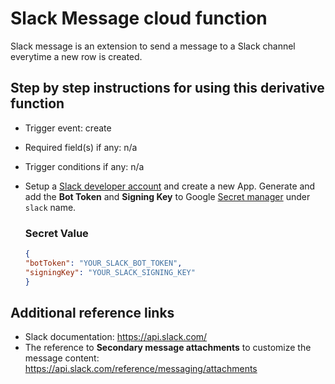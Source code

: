 # Slack Message cloud function

Slack message is an extension to send a message to a Slack channel everytime a new row is created.

## Step by step instructions for using this derivative function

- Trigger event: create
- Required field(s) if any: n/a
- Trigger conditions if any: n/a
- Setup a [Slack developer account](https://api.slack.com/) and create a new App. Generate and add the **Bot Token** and **Signing Key** to Google [Secret manager](https://console.cloud.google.com/security/secret-manager) under `slack` name.

    ### Secret Value
    ```json
    {
    "botToken": "YOUR_SLACK_BOT_TOKEN",
    "signingKey": "YOUR_SLACK_SIGNING_KEY"
    }
    ```

## Additional reference links

- Slack documentation: https://api.slack.com/
- The reference to **Secondary message attachments** to customize the message content: https://api.slack.com/reference/messaging/attachments